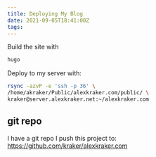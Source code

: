 ```yaml
---
title: Deploying My Blog
date: 2021-09-05T18:41:00Z
tags:
---
```


Build the site with 
```bash
hugo
```

Deploy to my server with:
```bash
rsync -azvP -e 'ssh -p 36' \
/home/akraker/Public/alexkraker.com/public/ \
kraker@server.alexkraker.net:~/alexkraker.com
```

## git repo

I have a git repo I push this project to:
https://github.com/kraker/alexkraker.com
